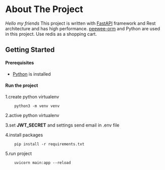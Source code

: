 # About The Project
*Hello my friends*
This project is written with [FastAPI](https://fastapi.tiangolo.com/) framework and Rest architecture and has high performance.
[peewee-orm](http://docs.peewee-orm.com/en/latest/) and Python are used in this project.
Use redis as a shopping cart.
 

## Getting Started


#### Prerequisites
  - [Python](https://www.python.org/downloads/) is installed 


#### Run the project
1.create python virtualenv

        python3 -m venv venv

2.active python virtualenv

3.set **JWT_SECRET** and settings send email in .env file

4.install packages

        pip install -r requirements.txt

5.run project

        uvicorn main:app --reload

